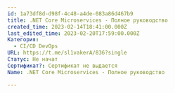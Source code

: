 ```yaml
---
id: 1a73df8d-d98f-4c48-a4de-083a86d467b9
title: .NET Core Microservices - Полное руководство
created_time: 2023-02-14T18:41:00.000Z
last_edited_time: 2023-02-20T17:59:00.000Z
Категория:
  - CI/CD DevOps
URL: https://t.me/sl1vakerA/836?single
Статус: Не начат
Сертификат?: Сертификат не выдается
Name: .NET Core Microservices - Полное руководство

---
```

